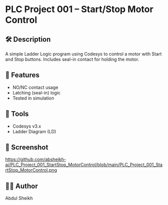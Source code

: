 # PLC Project 001 – Start/Stop Motor Control

## 🛠 Description
A simple Ladder Logic program using Codesys to control a motor with Start and Stop buttons. Includes seal-in contact for holding the motor.

## 🔧 Features
- NO/NC contact usage
- Latching (seal-in) logic
- Tested in simulation

## 🧰 Tools
- Codesys v3.x
- Ladder Diagram (LD)

## 📸 Screenshot

https://github.com/absheikh-ai/PLC_Project_001_StartStop_MotorControl/blob/main/PLC_Project_001_StartStop_MotorControl.png

## 👨‍💻 Author
Abdul Sheikh
